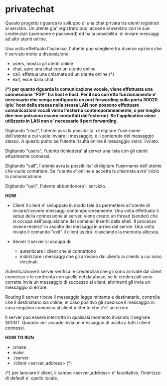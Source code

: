 # privatechat

Questo progetto riguarda lo sviluppo di una chat privata tra utenti registrati al servizio.
Un utente gia' registrato puo' accede al servizio con le sue credenziali (username e password) ed ha la possibilita` di inviare messaggi ad altri utenti online.

Una volta effettuato l'accesso, l'utente puo scegliere tra diverse opzioni che il servizio mette a disposizione:
- users, mostra gli utenti online 
- chat, apre una chat con un utente online
- call, effettua una chiamata ad un utente online (*)
- exit, esce dalla chat 

**(*) per quanto riguarda la comunicazione vocale, viene effettuata una connessione "P2P" tra host e host. Per il suo corretto funzionamento e' necessario che venga configurato un port forwarding sulla porta 30020 (piu` host della stessa nella stessa LAN non possono effettuare comunicazioni vocali verso l'esterno contemporaneamente, o per meglio dire non potranno essere contattati dall'esterno).
Se l'applicativo viene utilizzato in LAN non e' necessario il port forwarding.**

Digitando "chat", l'utente avra la possibilita' di digitare l'username dell'utente a cui vuole inviare il messaggio, e il contenuto del messaggio stesso.
A questo punto se l'utente risulta online il messaggio verra` inviato.

Digitando "users", l'utente richiedera' al server una lista con gli utenti attualmente connessi.

Digitando "call",  l'utente avra la possibilita' di digitare l'username dell'utente che vuole contattare.
Se l'utente e' online e accetta la chiamata avra' inizio la comunicazione.

Digitando "quit", l'utente abbandonera`il servizio. 

**HOW**
- Client 
Il client e' sviluppato in modo tale da permettere all'utente di inviare/ricevere messaggi contemporaneamente.
Una volta effettuato il setup della connessione al server, viene creato un thread (sender) che si occupa dell'acquisizione dei comandi inseriti dalla shell.
Il processo invece restera' in ascolto dei messaggi in arrivo dal server.
Una volta inviato il comando "exit" il client uscira` rilasciando la memoria allocata.

- Server 
Il server si occupa di:
	- autenticare i client che si connettono
	- indirizzare i messaggi che gli arrivano dai clients ai clients a cui sono destinati.

Autenticazione
Il server verifica le credenziali che gli sono arrivate dal client connesso e le confronta con quelle nel database, se le       credenziali sono corrette invia un messaggio di successo al client, altrimenti gli invia un messaggio di errore.

Routing
Il server riceve il messaggio legge mittente e destinatario, controlla che il destinatario sia online, in caso positivo gli spedisce il messaggio in caso negativo comunica al client mittente che c'e` un errore
	
Il server puo essere interrotto in qualsiasi momento inviando il segnale SIGINT.
Quando cio` accade invia un messaggio di uscita a tutti i client connessi.


**HOW TO RUN**
- cmake .
- make
- ./server
- ./client <server_address>     (*)

(*) per lanciare il client, il campo <server_address> e' facoltativo, l'indirizzo di default e` quello locale.
